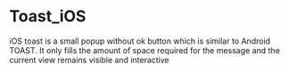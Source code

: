 Toast_iOS
=========

iOS toast is a small popup without ok button which is similar to Android TOAST. It only fills the amount of space required for the message and the current view remains visible and interactive
